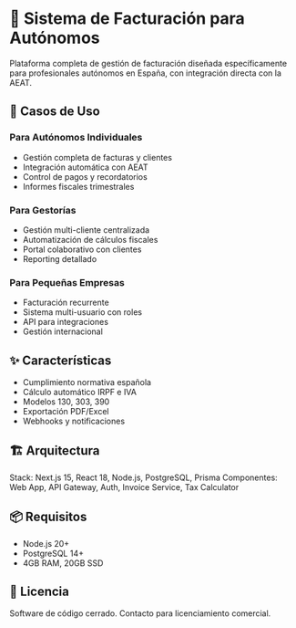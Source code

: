 # 💼 Sistema de Facturación para Autónomos

Plataforma completa de gestión de facturación diseñada específicamente para profesionales autónomos en España, con integración directa con la AEAT.

## 🎯 Casos de Uso

### Para Autónomos Individuales
- Gestión completa de facturas y clientes
- Integración automática con AEAT
- Control de pagos y recordatorios
- Informes fiscales trimestrales

### Para Gestorías
- Gestión multi-cliente centralizada
- Automatización de cálculos fiscales
- Portal colaborativo con clientes
- Reporting detallado

### Para Pequeñas Empresas
- Facturación recurrente
- Sistema multi-usuario con roles
- API para integraciones
- Gestión internacional

## ✨ Características

- Cumplimiento normativa española
- Cálculo automático IRPF e IVA
- Modelos 130, 303, 390
- Exportación PDF/Excel
- Webhooks y notificaciones

## 🏗️ Arquitectura

Stack: Next.js 15, React 18, Node.js, PostgreSQL, Prisma
Componentes: Web App, API Gateway, Auth, Invoice Service, Tax Calculator

## 📦 Requisitos

- Node.js 20+
- PostgreSQL 14+
- 4GB RAM, 20GB SSD

## 💼 Licencia

Software de código cerrado. Contacto para licenciamiento comercial.
